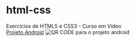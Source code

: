 # html-css
 Exercícios de HTML5 e CSS3 - Curso em Vídeo
 <br>
<a href="https://kimberlly-ribeiro.github.io/projeto-android/">Projeto Android</a>
<img src="midia\imagens\QR-CODE.png" alt="QR CODE para o projeto android">